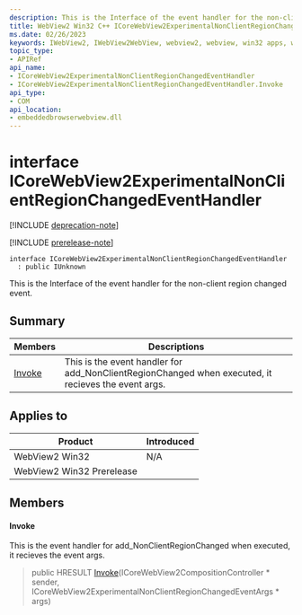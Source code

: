 ```yaml
---
description: This is the Interface of the event handler for the non-client region changed event.
title: WebView2 Win32 C++ ICoreWebView2ExperimentalNonClientRegionChangedEventHandler
ms.date: 02/26/2023
keywords: IWebView2, IWebView2WebView, webview2, webview, win32 apps, win32, edge, ICoreWebView2, ICoreWebView2Controller, browser control, edge html, ICoreWebView2ExperimentalNonClientRegionChangedEventHandler
topic_type: 
- APIRef
api_name:
- ICoreWebView2ExperimentalNonClientRegionChangedEventHandler
- ICoreWebView2ExperimentalNonClientRegionChangedEventHandler.Invoke
api_type:
- COM
api_location:
- embeddedbrowserwebview.dll
---
```


# interface ICoreWebView2ExperimentalNonClientRegionChangedEventHandler

[!INCLUDE [deprecation-note](../includes/deprecation-note.md)]

[!INCLUDE [prerelease-note](../includes/prerelease-note.md)]

```
interface ICoreWebView2ExperimentalNonClientRegionChangedEventHandler
  : public IUnknown
```

This is the Interface of the event handler for the non-client region changed event.

## Summary

 Members                        | Descriptions
--------------------------------|---------------------------------------------
[Invoke](#invoke) | This is the event handler for add_NonClientRegionChanged when executed, it recieves the event args.

## Applies to

Product                         | Introduced
--------------------------------|---------------------------------------------
WebView2 Win32            |    N/A
WebView2 Win32 Prerelease |    

## Members

#### Invoke

This is the event handler for add_NonClientRegionChanged when executed, it recieves the event args.

> public HRESULT [Invoke](#invoke)(ICoreWebView2CompositionController * sender, ICoreWebView2ExperimentalNonClientRegionChangedEventArgs * args)

